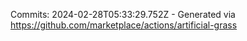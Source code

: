 Commits: 2024-02-28T05:33:29.752Z - Generated via https://github.com/marketplace/actions/artificial-grass
<br>
